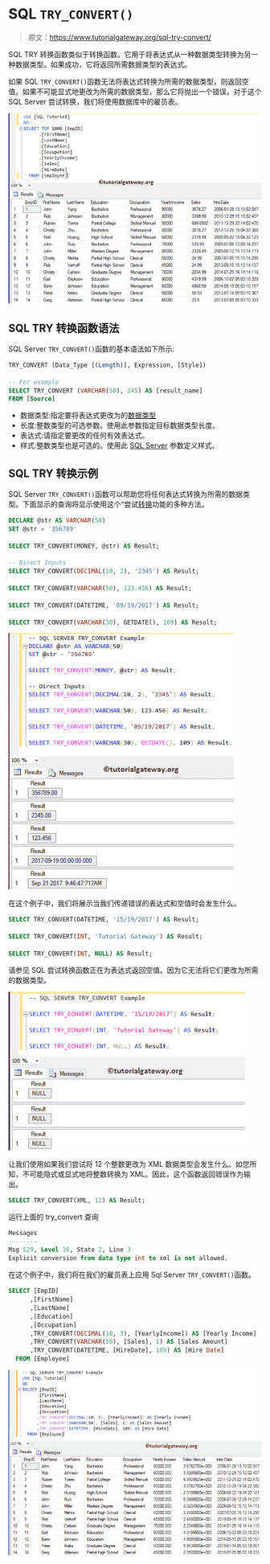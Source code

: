 # SQL `TRY_CONVERT()`

> 原文：<https://www.tutorialgateway.org/sql-try-convert/>

SQL TRY 转换函数类似于转换函数。它用于将表达式从一种数据类型转换为另一种数据类型。如果成功，它将返回所需数据类型的表达式。

如果 SQL `TRY_CONVERT()`函数无法将表达式转换为所需的数据类型，则返回空值。如果不可能显式地更改为所需的数据类型，那么它将抛出一个错误。对于这个 SQL Server 尝试转换，我们将使用数据库中的雇员表。

![SQL TRY CONVERT EXAMPLE 0](img/f2fbf2526325b5f4e2f82f020226bd4b.png)

## SQL TRY 转换函数语法

SQL Server `TRY_CONVERT()`函数的基本语法如下所示:

```sql
TRY_CONVERT (Data_Type [(Length)], Expression, [Style])

-- For example
SELECT TRY_CONVERT (VARCHAR(50), 245) AS [result_name]
FROM [Source]
```

*   数据类型:指定要将表达式更改为的[数据类型](https://www.tutorialgateway.org/sql-data-types/)
*   长度:整数类型的可选参数。使用此参数指定目标数据类型长度。
*   表达式:请指定要更改的任何有效表达式。
*   样式:整数类型也是可选的。使用此 [SQL Server](https://www.tutorialgateway.org/sql/) 参数定义样式。

## SQL TRY 转换示例

SQL Server `TRY_CONVERT()`函数可以帮助您将任何表达式转换为所需的数据类型。下面显示的查询将显示使用这个“尝试[转换](https://www.tutorialgateway.org/sql-convert/)功能的多种方法。

```sql
DECLARE @str AS VARCHAR(50)
SET @str = '356789'

SELECT TRY_CONVERT(MONEY, @str) AS Result; 

-- Direct Inputs
SELECT TRY_CONVERT(DECIMAL(10, 2), '2345') AS Result; 

SELECT TRY_CONVERT(VARCHAR(50), 123.456) AS Result; 

SELECT TRY_CONVERT(DATETIME, '09/19/2017') AS Result;  

SELECT TRY_CONVERT(VARCHAR(30), GETDATE(), 109) AS Result;
```

![SQL TRY CONVERT 1](img/40720bd0f2559cfcd71e810fcdd96254.png)

在这个例子中，我们将展示当我们传递错误的表达式和空值时会发生什么。

```sql
SELECT TRY_CONVERT(DATETIME, '15/19/2017') AS Result;  

SELECT TRY_CONVERT(INT, 'Tutorial Gateway') AS Result;

SELECT TRY_CONVERT(INT, NULL) AS Result;
```

请参见 SQL 尝试转换函数正在为表达式返回空值。因为它无法将它们更改为所需的数据类型。

![SQL TRY CONVERT 2](img/2045158ad4d2f3fcba02e9e4918f1b1a.png)

让我们使用如果我们尝试将 12 个整数更改为 XML 数据类型会发生什么。如您所知，不可能隐式或显式地将整数转换为 XML。因此，这个函数返回错误作为输出。

```sql
SELECT TRY_CONVERT(XML, 12) AS Result;
```

运行上面的 try_convert 查询

```sql
Messages
--------
Msg 529, Level 16, State 2, Line 3
Explicit conversion from data type int to xml is not allowed.
```

在这个例子中，我们将在我们的雇员表上应用 Sql Server `TRY_CONVERT()`函数。

```sql
SELECT [EmpID]
      ,[FirstName]
      ,[LastName]
      ,[Education]
      ,[Occupation]
      ,TRY_CONVERT(DECIMAL(10, 3), [YearlyIncome]) AS [Yearly Income]
      ,TRY_CONVERT(VARCHAR(50), [Sales], 1) AS [Sales Amount]
      ,TRY_CONVERT(DATETIME, [HireDate], 109) AS [Hire Date]
  FROM [Employee]
```

![SQL TRY CONVERT 4](img/a8d698d5373b87ca505a6c69ea91e305.png)
